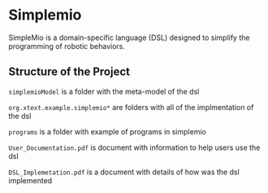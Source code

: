# Simplemio

SimpleMio is a domain-specific language (DSL) designed to simplify the programming of robotic behaviors.

## Structure of the Project

`simplemioModel` is a folder with the meta-model of the dsl

`org.xtext.example.simplemio*` are folders with all of the implmentation of the dsl

`programs` is a folder with example of programs in simplemio

`User_Documentation.pdf` is document with information to help users use the dsl

`DSL_Implemetation.pdf` is a document with details of how was the dsl implemented
